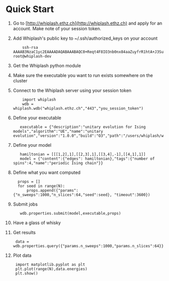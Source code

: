 # Quick Start

1. Go to [http://whiplash.ethz.ch](http://whiplash.ethz.ch) and apply for
an account. Make note of your session token.

2. Add Whiplash's public key to ~/.ssh/authorized_keys on your account

           ssh-rsa AAAAB3NzaC1yc2EAAAADAQABAAABAQC0+Reqt4F8IO3nb0nx84aaZuyfrR1htA+J3SuT5az9he6TcAVY1/kzHeDWV7EaKDquM0wfPES173ozKAUVG5sgNdJTpI10+9+cIgN5/GhbYbA/XEveod0yfjvcdIXONsvOEX4FIxvfQxp3gTG9smX6Xb1Uu6KVYiTiwj9jnrHVxx00zpNAGNDVnaTI4DXTZtuzl/Pymzjl06b7s07d07UCnPrDXXa3jqlwHamms/jPDFq1OIsLkq5LcOGl0VK5fsVnBe5UKktjEVv6ojF18jrOef812v0/wHjTkOBuiYYRTMv/USoerHlZdBsPCjDf0TrHPbjiRSrpe85O0uMxM15h root@whiplash-dev

2. Get the Whiplash python module

3. Make sure the executable you want to run exists somewhere on the
cluster

4. Connect to the Whiplash server using your session token

           import whiplash          
           wdb = whiplash.wdb("whiplash.ethz.ch","443","you_session_token")

5. Define your executable

          executable = {"description":"unitary evolution for Ising models","algorithm":"UE","name":"unitary evolution","version":"1.0.0","build":"O3","path":"/users/whiplash/whiplash/whiplash/python/ue_solver"}

6. Define your model

          hamiltonian = [[[1,2],1],[[2,3],1],[[3,4],-1],[[4,1],1]]
          model = {"content":{"edges": hamiltonian},"tags":{"number of spins":4,"name":"periodic Ising chain"}}

7. Define what you want computed

         props = []
         for seed in range(N):
             props.append({"params":{"n_sweeps":1000,"n_slices":64,"seed":seed}, "timeout":3600})

8. Submit jobs

          wdb.properties.submit(model,executable,props)

9. Have a glass of whisky

10. Get results

         data = wdb.properties.query({"params.n_sweeps":1000,"params.n_slices":64}})

11. Plot data

         import matplotlib.pyplot as plt
         plt.plot(range(N),data.energies)
         plt.show()

